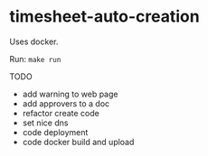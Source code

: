 # timesheet-auto-creation

Uses docker.

Run: `make run`

TODO
* add warning to web page
* add approvers to a doc
* refactor create code
* set nice dns
* code deployment
* code docker build and upload
